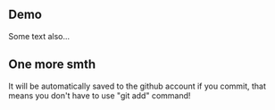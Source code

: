 ## Demo 
Some text also...
## One more smth
It will be automatically saved to the github account if you commit, that means you don't have to use "git add" command!